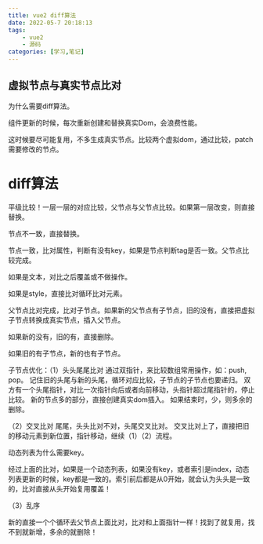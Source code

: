 ```yaml
---
title: vue2 diff算法
date: 2022-05-7 20:18:13
tags:
    - vue2
    - 源码
categories: [学习,笔记]
---
```

## 虚拟节点与真实节点比对

为什么需要diff算法。

组件更新的时候，每次重新创建和替换真实Dom，会浪费性能。

这时候要尽可能复用，不多生成真实节点。比较两个虚拟dom，通过比较，patch需要修改的节点。
<!-- more -->

# diff算法

平级比较！一层一层的对应比较，父节点与父节点比较。如果第一层改变，则直接替换。

节点不一致，直接替换。

节点一致，比对属性，判断有没有key，如果是节点判断tag是否一致。父节点比较完成。

如果是文本，对比之后覆盖或不做操作。

如果是style，直接比对循环比对元素。

父节点比对完成，比对子节点。如果新的父节点有子节点，旧的没有，直接把虚拟子节点转换成真实节点，插入父节点。

如果新的没有，旧的有，直接删除。

如果旧的有子节点，新的也有子节点。

子节点优化：（1）头头尾尾比对
通过双指针，来比较数组常用操作，如：push, pop。
记住旧的头尾与新的头尾，循环对应比较，子节点的子节点也要递归。
双方有一个头尾指针，对比一次指针向后或者向前移动，头指针超过尾指针的，停止比较。
新的节点多的部分，直接创建真实dom插入。
如果结束时，少，则多余的删除。

（2）交叉比对
尾尾，头头比对不对，头尾交叉比对。
交叉比对上了，直接把旧的移动元素到新位置，指针移动，继续（1）（2）流程。


动态列表为什么需要key。

经过上面的比对，如果是一个动态列表，如果没有key，或者索引是index，动态列表更新的时候，key都是一致的。索引前后都是从0开始，就会认为头头是一致的，比对直接从头开始复用覆盖！


（3）乱序

新的直接一个个循环去父节点上面比对，比对和上面指针一样！找到了就复用，找不到就新增，多余的就删除！
